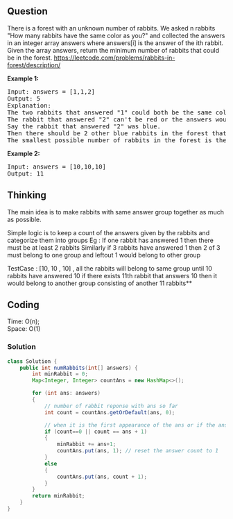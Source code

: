 ## Question
There is a forest with an unknown number of rabbits. We asked n rabbits "How many rabbits have the same color as you?" and collected the answers in an integer array answers where answers[i] is the answer of the ith rabbit.
Given the array answers, return the minimum number of rabbits that could be in the forest.
https://leetcode.com/problems/rabbits-in-forest/description/

**Example 1:**
<pre>
Input: answers = [1,1,2]
Output: 5
Explanation:
The two rabbits that answered "1" could both be the same color, say red.
The rabbit that answered "2" can't be red or the answers would be inconsistent.
Say the rabbit that answered "2" was blue.
Then there should be 2 other blue rabbits in the forest that didn't answer into the array.
The smallest possible number of rabbits in the forest is therefore 5: 3 that answered plus 2 that didn't.
</pre>

**Example 2:**
<pre>
Input: answers = [10,10,10]
Output: 11
</pre>


## Thinking
The main idea is to make rabbits with same answer group together as much as possible.

Simple logic is to keep a count of the answers given by the rabbits and categorize them into groups
Eg : If one rabbit has answered 1 then there must be at least 2 rabbits
Similarly if 3 rabbits have answered 1 then 2 of 3 must belong to one group and leftout 1 would belong to other group

TestCase : [10, 10 , 10] , all the rabbits will belong to same group until 10 rabbits have answered 10 
if there exists 11th rabbit that answers 10 then it would belong to another group consisting of another 11 rabbits**


## Coding
Time: O(n); </br>
Space: O(1)

### Solution
```java
class Solution {
    public int numRabbits(int[] answers) {
        int minRabbit = 0;
        Map<Integer, Integer> countAns = new HashMap<>();

        for (int ans: answers)
        {
            // number of rabbit reponse with ans so far
            int count = countAns.getOrDefault(ans, 0);

            // when it is the first appearance of the ans or if the answer number of rabbits exceeds the answer count, that rabbit's answer will belong to a new group of color
            if (count==0 || count == ans + 1)
            {
                minRabbit += ans+1;
                countAns.put(ans, 1); // reset the answer count to 1
            }
            else
            {
                countAns.put(ans, count + 1);
            }
        }
        return minRabbit;
    }
}
```


